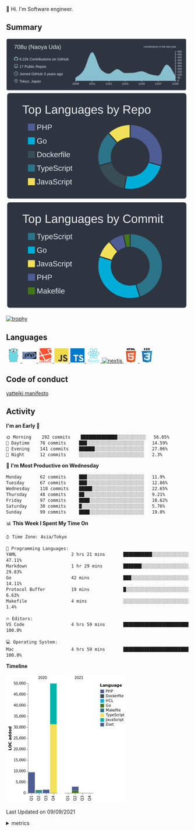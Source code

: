 :owl: Hi. I'm Software engineer.

## Summary
[![](https://raw.githubusercontent.com/708u/708u/main/profile-summary-card-output/nord_dark/0-profile-details.svg)](https://github.com/vn7n24fzkq/github-profile-summary-cards)
[![](https://raw.githubusercontent.com/708u/708u/main/profile-summary-card-output/nord_dark/1-repos-per-language.svg)](https://github.com/vn7n24fzkq/github-profile-summary-cards) [![](https://raw.githubusercontent.com/708u/708u/main/profile-summary-card-output/nord_dark/2-most-commit-language.svg)](https://github.com/vn7n24fzkq/github-profile-summary-cards)

[![trophy](https://github-profile-trophy.vercel.app/?username=708u&theme=nord)](https://github.com/ryo-ma/github-profile-trophy)

## Languages
<p align="left">
    <a href="https://golang.org" target="_blank">
        <img src="https://raw.githubusercontent.com/devicons/devicon/master/icons/go/go-original.svg" alt="go" width="40" height="40"/>
    </a>
    <a href="https://www.php.net" target="_blank">
        <img src="https://raw.githubusercontent.com/devicons/devicon/master/icons/php/php-original.svg" alt="php" width="40" height="40"/>
    </a>
     <a href="https://laravel.com/" target="_blank"> <img src="https://raw.githubusercontent.com/devicons/devicon/master/icons/laravel/laravel-plain-wordmark.svg" alt="laravel" width="40" height="40"/>
     </a>
    <a href="https://developer.mozilla.org/en-US/docs/Web/JavaScript" target="_blank">
        <img src="https://raw.githubusercontent.com/devicons/devicon/master/icons/javascript/javascript-original.svg" alt="javascript" width="40" height="40"/>
    </a>
    <a href="https://www.typescriptlang.org/" target="_blank">
        <img src="https://raw.githubusercontent.com/devicons/devicon/master/icons/typescript/typescript-original.svg" alt="typescript" width="40" height="40"/>
    </a>
    <a href="https://reactjs.org/" target="_blank">
        <img src="https://raw.githubusercontent.com/devicons/devicon/master/icons/react/react-original-wordmark.svg" alt="react" width="40" height="40"/>
    </a>
    <a href="https://nextjs.org/" target="_blank">
        <img src="https://iconape.com/wp-content/files/cf/353046/png/next-js-logo.png" alt="nextjs" width="40" height="40">
    </a>
    <a href="https://www.w3.org/html/" target="_blank">
        <img src="https://raw.githubusercontent.com/devicons/devicon/master/icons/html5/html5-original-wordmark.svg" alt="html5" width="40" height="40"/>
    </a>
    <a href="https://www.w3schools.com/css/" target="_blank">
        <img src="https://raw.githubusercontent.com/devicons/devicon/master/icons/css3/css3-original-wordmark.svg" alt="css3" width="40" height="40"/> </a> <a href="https://golang.org" target="_blank">
    </a>
</p>

## Code of conduct
<p>
    <a href="https://yatteiki.fm/manifesto" target="_blank">yatteiki manifesto</a>
</p>

## Activity

<!--START_SECTION:waka-->
**I'm an Early 🐤** 

```text
🌞 Morning    292 commits    ██████████████░░░░░░░░░░░   56.05% 
🌆 Daytime    76 commits     ███░░░░░░░░░░░░░░░░░░░░░░   14.59% 
🌃 Evening    141 commits    ██████░░░░░░░░░░░░░░░░░░░   27.06% 
🌙 Night      12 commits     ░░░░░░░░░░░░░░░░░░░░░░░░░   2.3%

```
📅 **I'm Most Productive on Wednesday** 

```text
Monday       62 commits     ███░░░░░░░░░░░░░░░░░░░░░░   11.9% 
Tuesday      67 commits     ███░░░░░░░░░░░░░░░░░░░░░░   12.86% 
Wednesday    118 commits    █████░░░░░░░░░░░░░░░░░░░░   22.65% 
Thursday     48 commits     ██░░░░░░░░░░░░░░░░░░░░░░░   9.21% 
Friday       97 commits     ████░░░░░░░░░░░░░░░░░░░░░   18.62% 
Saturday     30 commits     █░░░░░░░░░░░░░░░░░░░░░░░░   5.76% 
Sunday       99 commits     ████░░░░░░░░░░░░░░░░░░░░░   19.0%

```


📊 **This Week I Spent My Time On** 

```text
⌚︎ Time Zone: Asia/Tokyo

💬 Programming Languages: 
YAML                     2 hrs 21 mins       ███████████░░░░░░░░░░░░░░   47.11% 
Markdown                 1 hr 29 mins        ███████░░░░░░░░░░░░░░░░░░   29.83% 
Go                       42 mins             ███░░░░░░░░░░░░░░░░░░░░░░   14.11% 
Protocol Buffer          19 mins             █░░░░░░░░░░░░░░░░░░░░░░░░   6.63% 
Makefile                 4 mins              ░░░░░░░░░░░░░░░░░░░░░░░░░   1.4%

🔥 Editors: 
VS Code                  4 hrs 59 mins       █████████████████████████   100.0%

💻 Operating System: 
Mac                      4 hrs 59 mins       █████████████████████████   100.0%

```

**Timeline**

![Chart not found](https://raw.githubusercontent.com/708u/708u/main/charts/bar_graph.png) 


 Last Updated on 09/09/2021
<!--END_SECTION:waka-->

<details>
<summary>metrics</summary>

[![](https://github.com/708u/708u/blob/main/github-metrics.svg)]()
</details>

